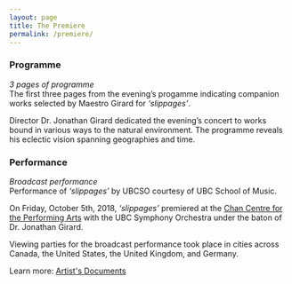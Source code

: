 ```yaml
---
layout: page
title: The Premiere
permalink: /premiere/
---
```



### Programme

*3 pages of programme*  
The first three pages from the evening’s progamme indicating companion works selected by Maestro Girard for *‘slippages’*.

Director Dr. Jonathan Girard dedicated the evening’s concert to works bound in various ways to the natural environment. The programme reveals his eclectic vision spanning geographies and time.

### Performance

*Broadcast performance*  
Performance of *‘slippages’* by UBCSO courtesy of UBC School of Music.

On Friday, October 5th, 2018, *‘slippages’* premiered at the [Chan Centre for the Performing Arts](https://en.wikipedia.org/wiki/Chan_Centre_for_the_Performing_Arts) with the UBC Symphony Orchestra under the baton of Dr. Jonathan Girard. 


Viewing parties for the broadcast performance took place in cities across Canada, the United States, the United Kingdom, and Germany.

Learn more: [Artist's Documents](https://egrguric.github.io/slippages/artistdocuments)


